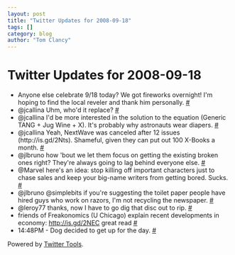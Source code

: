 ```yaml
---
layout: post
title: "Twitter Updates for 2008-09-18"
tags: []
category: blog
author: "Tom Clancy"
---
```


# Twitter Updates for 2008-09-18

<ul>
	<li>Anyone else celebrate 9/18 today? We got fireworks overnight! I'm hoping to find the local reveler and thank him personally. <a href="http://twitter.com/tclancy/statuses/925875609">#</a></li>
	<li>@jcallina Uhm, who'd it replace? <a href="http://twitter.com/tclancy/statuses/925876486">#</a></li>
	<li>@jcallina I'd be more interested in the solution to the equation (Generic TANG + Jug Wine + X). It's probably why astronauts wear diapers. <a href="http://twitter.com/tclancy/statuses/925930029">#</a></li>
	<li>@jcallina Yeah, NextWave was canceled after 12 issues (http://is.gd/2Nts). Shameful, given they can put out 100 X-Books a month. <a href="http://twitter.com/tclancy/statuses/925927935">#</a></li>
	<li>@jlbruno how 'bout we let them focus on getting the existing broken ones right? They're always going to lag behind everyone else. <a href="http://twitter.com/tclancy/statuses/925994394">#</a></li>
	<li>@Marvel here's an idea: stop killing off important characters just to chase sales and keep your big-name writers from getting bored. Sucks. <a href="http://twitter.com/tclancy/statuses/926050349">#</a></li>
	<li>@jlbruno  @simplebits if you're suggesting the toilet paper people have hired guys who work on razors, I'm not recycling the newspaper. <a href="http://twitter.com/tclancy/statuses/926121782">#</a></li>
	<li>@leroy77 thanks, now I have to go dig that disc out to rip. <a href="http://twitter.com/tclancy/statuses/926124882">#</a></li>
	<li>friends of Freakonomics (U Chicago) explain recent developments in economy: <a href="http://is.gd/2NEC" rel="nofollow">http://is.gd/2NEC</a> great read <a href="http://twitter.com/tclancy/statuses/926220893">#</a></li>
	<li>14:48PM - Dog decided to get up for the day. <a href="http://twitter.com/tclancy/statuses/926237391">#</a></li>
</ul>
<p>Powered by <a href="http://alexking.org/projects/wordpress">Twitter Tools</a>.</p>
